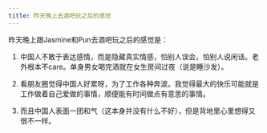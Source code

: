```yaml
---
title: 昨天晚上去酒吧玩之后的感觉
---
```

昨天晚上跟Jasmine和Pun去酒吧玩之后的感觉是：

1. 中国人不敢于表达感情，而是隐藏真实情感，怕别人误会，怕别人说闲话。老外根本不care。单身男女喝完酒就在女生房间过夜（说是睡沙发）。

2. 看朋友圈觉得中国人好累呀，为了工作各种奔波。我觉得最大的快乐可能就是工作做着自己爱做的事情，顺便能有时间做点有意思的事情。

3. 而且中国人表面一团和气（这本身并没有什么不好），但是背地里心里想得又很不一样。
